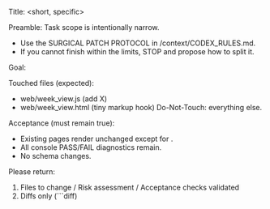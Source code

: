 Title: <short, specific>

Preamble: Task scope is intentionally narrow. 
- Use the SURGICAL PATCH PROTOCOL in /context/CODEX_RULES.md. 
- If you cannot finish within the limits, STOP and propose how to split it.

Goal: <one thing only>

Touched files (expected):
- web/week_view.js  (add X)
- web/week_view.html (tiny markup hook)
Do-Not-Touch: everything else.

Acceptance (must remain true):
- Existing pages render unchanged except for <X>.
- All console PASS/FAIL diagnostics remain.
- No schema changes.

Please return:
1) Files to change / Risk assessment / Acceptance checks validated
2) Diffs only (```diff)
